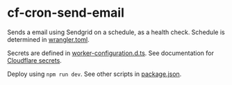 # cf-cron-send-email

Sends a email using Sendgrid on a schedule, as a health check. Schedule is determined in [wrangler.toml](wrangler.toml).

Secrets are defined in [worker-configuration.d.ts](worker-configuration.d.ts). See documentation for [Cloudflare secrets](https://developers.cloudflare.com/workers/configuration/secrets/).

Deploy using `npm run dev`. See other scripts in [package.json](package.json).
